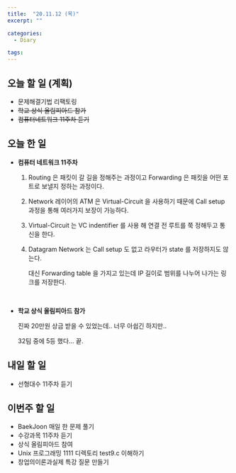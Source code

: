 ```yaml
---
title:  "20.11.12 (목)"
excerpt: ""

categories:
  - Diary

tags:
---
```


## 오늘 할 일 (계획)

- 문제해결기법 리팩토링
- ~~학교 상식 올림피아드 참가~~
- ~~컴퓨터네트워크 11주차 듣기~~

## 오늘 한 일

- **컴퓨터 네트워크 11주차**

  1. Routing 은 패킷이 갈 길을 정해주는 과정이고 Forwarding 은 패킷을 어떤 포트로 보낼지 정하는 과정이다.

  2. Network 레이어의 ATM 은 Virtual-Circuit 을 사용하기 때문에 Call setup 과정을 통해 여러가지 보장이 가능하다.

  3. Virtual-Circuit 는 VC indentifier 를 사용 해 연결 전 루트를 쭉 정해두고 통신을 한다.

  4. Datagram Network 는 Call setup 도 없고 라우터가 state 를 저장하지도 않는다.

     대신 Forwarding table 을 가지고 있는데 IP 길이로 범위를 나누어 나가는 링크를 저장한다.

  <br>

- **학교 상식 올림피아드 참가**

  진짜 20만원 상금 받을 수 있었는데.. 너무 아쉽긴 하지만..

  32팀 중에 5등 했다... 끝.


## 내일 할 일

- 선형대수 11주차 듣기

## 이번주 할 일

- BaekJoon 매일 한 문제 풀기
- 수강과목 11주차 듣기
- 상식 올림피아드 참여
- Unix 프로그래밍 1111 디렉토리 test9.c 이해하기
- 창업의이론과실제 특강 질문 만들기

<br>
